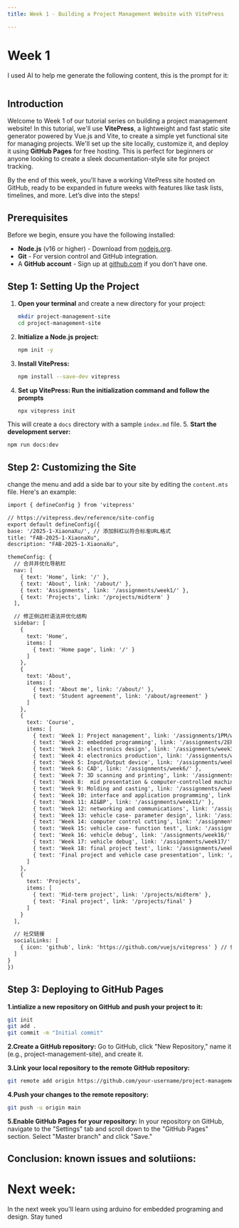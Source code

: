 ```yaml
---
title: Week 1 - Building a Project Management Website with VitePress

---
```


# Week 1

I used AI to help me generate the following content, this is the prompt for it:

```give me a script of a .mts/.md file, it should be a page about a tutorial building a website using vitepress for project management. it should include several contents: the title should be "week 1", several sections including introduction and steps. and this vitepress site is made via github
```

## Introduction

Welcome to Week 1 of our tutorial series on building a project management website! In this tutorial, we'll use **VitePress**, a lightweight and fast static site generator powered by Vue.js and Vite, to create a simple yet functional site for managing projects. We'll set up the site locally, customize it, and deploy it using **GitHub Pages** for free hosting. This is perfect for beginners or anyone looking to create a sleek documentation-style site for project tracking.

By the end of this week, you'll have a working VitePress site hosted on GitHub, ready to be expanded in future weeks with features like task lists, timelines, and more. Let’s dive into the steps!

## Prerequisites

Before we begin, ensure you have the following installed:
- **Node.js** (v16 or higher) - Download from [nodejs.org](https://nodejs.org/).
- **Git** - For version control and GitHub integration.
- A **GitHub account** - Sign up at [github.com](https://github.com/) if you don’t have one.

## Step 1: Setting Up the Project

1. **Open your terminal** and create a new directory for your project:
   ```bash
   mkdir project-management-site
   cd project-management-site
   ```
   
2. **Initialize a Node.js project:** 
   ```bash
   npm init -y
   ```

3. **Install VitePress:**
   ```bash
   npm install --save-dev vitepress
   ```

4. **Set up VitePress: Run the initialization command and follow the prompts**
   ```bash
   npx vitepress init
   ```   
  This will create a `docs` directory with a sample `index.md` file.
5. **Start the development server:**
   ```bash
   npm run docs:dev
   ```
   

## Step 2: Customizing the Site
change the menu and add a side bar to your site by editing the `content.mts` file. Here's an example:
  ```markdown
  import { defineConfig } from 'vitepress'

// https://vitepress.dev/reference/site-config
export default defineConfig({
  base: '/2025-1-XiaonaXu/', // 添加斜杠以符合标准URL格式
  title: "FAB-2025-1-XiaonaXu",
  description: "FAB-2025-1-XiaonaXu",
  
  themeConfig: {
    // 合并并优化导航栏
    nav: [
      { text: 'Home', link: '/' },
      { text: 'About', link: '/about/' },
      { text: 'Assignments', link: '/assignments/week1/' },
      { text: 'Projects', link: '/projects/midterm' }
    ],

    // 修正侧边栏语法并优化结构
    sidebar: [
      {
        text: 'Home',
        items: [
          { text: 'Home page', link: '/' }
        ]
      },
      {
        text: 'About',
        items: [
          { text: 'About me', link: '/about/' },
          { text: 'Student agreement', link: '/about/agreement' }
        ]
      },
      {
        text: 'Course',
        items: [
          { text: 'Week 1: Project management', link: '/assignments/1PM/week1.md' },
          { text: 'Week 2: embedded programming', link: '/assignments/2EP/week2.md' },
          { text: 'Week 3: electronics design', link: '/assignments/week3' },
          { text: 'Week 4: electronics production', link: '/assignments/week4' },
          { text: 'Week 5: Input/Output device', link: '/assignments/week5/' },
          { text: 'Week 6: CAD', link: '/assignments/week6/' },
          { text: 'Week 7: 3D scanning and printing', link: '/assignments/week7/' },
          { text: 'Week 8: 	mid presentation & computer-controlled machining', link: '/assignments/week8/' },
          { text: 'Week 9: Molding and casting', link: '/assignments/week9/' },
          { text: 'Week 10: interface and application programming', link: '/assignments/week10/' },
          { text: 'Week 11: AI&BP', link: '/assignments/week11/' },
          { text: 'Week 12: networking and communications', link: '/assignments/week12/' },
          { text: 'Week 13: vehicle case- parameter design', link: '/assignments/week13/' },
          { text: 'Week 14: computer control cutting', link: '/assignments/week14/' },
          { text: 'Week 15: vehicle case- function test', link: '/assignments/week15/' },
          { text: 'Week 16: vehicle debug', link: '/assignments/week16/' },
          { text: 'Week 17: vehicle debug', link: '/assignments/week17/' },
          { text: 'Week 18: final project test', link: '/assignments/week18/' },
          { text: 'Final project and vehicle case presentation', link: '/assignments/week19/' }
        ]
      },
      {
        text: 'Projects',
        items: [
          { text: 'Mid-term project', link: '/projects/midterm' },
          { text: 'Final project', link: '/projects/final' }
        ]
      }
    ],

    // 社交链接
    socialLinks: [
      { icon: 'github', link: 'https://github.com/vuejs/vitepress' } // 修改为你自己的GitHub链接
    ]
  }
})
  ```
## Step 3: Deploying to GitHub Pages
**1.intialize a new repository on GitHub and push your project to it:**
```bash
git init
git add .
git commit -m "Initial commit"
```
**2.Create a GitHub repository:**
Go to GitHub, click "New Repository," name it (e.g., project-management-site), and create it.

**3.Link your local repository to the remote GitHub repository:**
```bash
git remote add origin https://github.com/your-username/project-management-site.git
```
**4.Push your changes to the remote repository:**
```bash
git push -u origin main
```
**5.Enable GitHub Pages for your repository:**
In your repository on GitHub, navigate to the "Settings" tab and scroll down to the "GitHub Pages" section. Select "Master branch" and click "Save."

## Conclusion: known issues and solutiions:

# Next week:

In the next week you'll learn using arduino for embedded programing and design. Stay tuned





